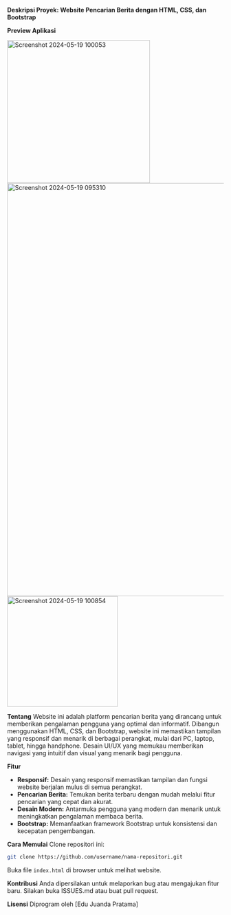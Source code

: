**Deskripsi Proyek: Website Pencarian Berita dengan HTML, CSS, dan Bootstrap**

**Preview Aplikasi**

<img width="332" alt="Screenshot 2024-05-19 100053" src="https://github.com/yastar123/-Website-Pencarian-Berita-dengan-HTML-CSS-dan-Bootstrap/assets/155618959/0991439b-3e0b-438c-b316-73a0965dcc5c">

<img width="960" alt="Screenshot 2024-05-19 095310" src="https://github.com/yastar123/-Website-Pencarian-Berita-dengan-HTML-CSS-dan-Bootstrap/assets/155618959/29ec1aeb-7eb7-4ed3-9f41-9138dc87b137">

<img width="257" alt="Screenshot 2024-05-19 100854" src="https://github.com/yastar123/-Website-Pencarian-Berita-dengan-HTML-CSS-dan-Bootstrap/assets/155618959/903e98f1-b74d-4ffc-beef-4a3bb1d81a10">

**Tentang**
Website ini adalah platform pencarian berita yang dirancang untuk memberikan pengalaman pengguna yang optimal dan informatif. Dibangun menggunakan HTML, CSS, dan Bootstrap, website ini memastikan tampilan yang responsif dan menarik di berbagai perangkat, mulai dari PC, laptop, tablet, hingga handphone. Desain UI/UX yang memukau memberikan navigasi yang intuitif dan visual yang menarik bagi pengguna.

**Fitur**
- **Responsif:** Desain yang responsif memastikan tampilan dan fungsi website berjalan mulus di semua perangkat.
- **Pencarian Berita:** Temukan berita terbaru dengan mudah melalui fitur pencarian yang cepat dan akurat.
- **Desain Modern:** Antarmuka pengguna yang modern dan menarik untuk meningkatkan pengalaman membaca berita.
- **Bootstrap:** Memanfaatkan framework Bootstrap untuk konsistensi dan kecepatan pengembangan.

**Cara Memulai**
Clone repositori ini:

```bash
git clone https://github.com/username/nama-repositori.git
```

Buka file `index.html` di browser untuk melihat website.

**Kontribusi**
Anda dipersilakan untuk melaporkan bug atau mengajukan fitur baru. Silakan buka ISSUES.md atau buat pull request.

**Lisensi**
Diprogram oleh [Edu Juanda Pratama]
